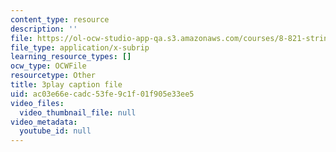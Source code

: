 ```yaml
---
content_type: resource
description: ''
file: https://ol-ocw-studio-app-qa.s3.amazonaws.com/courses/8-821-string-theory-and-holographic-duality-fall-2014/ac03e66ecadc53fe9c1f01f905e33ee5_EUnGZoBa3nc.vtt
file_type: application/x-subrip
learning_resource_types: []
ocw_type: OCWFile
resourcetype: Other
title: 3play caption file
uid: ac03e66e-cadc-53fe-9c1f-01f905e33ee5
video_files:
  video_thumbnail_file: null
video_metadata:
  youtube_id: null
---
```

